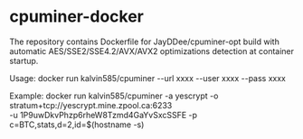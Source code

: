 # cpuminer-docker

The repository contains Dockerfile for JayDDee/cpuminer-opt build
with automatic AES/SSE2/SSE4.2/AVX/AVX2 optimizations detection at container startup.

Usage: docker run kalvin585/cpuminer --url xxxx --user xxxx --pass xxxx

Example:
  docker run kalvin585/cpuminer -a yescrypt -o stratum+tcp://yescrypt.mine.zpool.ca:6233 \
    -u 1P9uwDkvPhzp6rheW8Tzmd4GaYvSxcSSFE -p c=BTC,stats,d=2,id=$(hostname -s)

